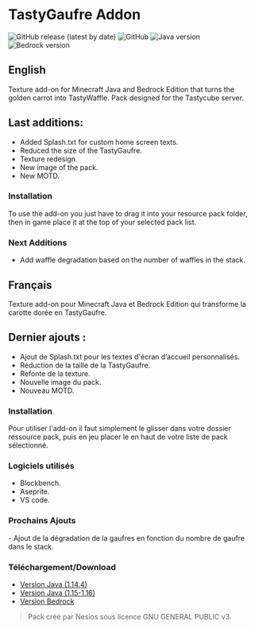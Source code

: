 
# TastyGaufre Addon

![GitHub release (latest by date)](https://img.shields.io/github/v/release/N3siOS/TastyGaufre_Addon) ![GitHub](https://img.shields.io/github/license/N3siOS/TastyGaufre_Addon) ![Java version](https://img.shields.io/badge/Java%20version-1.16.2-yellow) ![Bedrock version](https://img.shields.io/badge/Bedrock%20version-1.16.20-green)

## English

Texture add-on for Minecraft Java and Bedrock Edition that turns the golden carrot into TastyWaffle.
Pack designed for the Tastycube server.

## Last additions:

- Added Splash.txt for custom home screen texts.
- Reduced the size of the TastyGaufre.
- Texture redesign.
- New image of the pack.
- New MOTD.

### Installation

To use the add-on you just have to drag it into your resource pack folder, then in game
place it at the top of your selected pack list.

### Next Additions

- Add waffle degradation based on the number of waffles in the stack.

## Français

Texture add-on pour Minecraft Java et Bedrock Edition qui transforme la carotte dorée en TastyGaufre.

## Dernier ajouts :

- Ajout de Splash.txt pour les textes d'écran d’accueil personnalisés.
- Réduction de la taille de la TastyGaufre.
- Refonte de la texture.
- Nouvelle image du pack.
- Nouveau MOTD.

### Installation

Pour utiliser l'add-on il faut simplement le glisser dans votre dossier ressource pack, puis en jeu
placer le en haut de votre liste de pack sélectionné.

### Logiciels utilisés

- Blockbench.
- Aseprite.
- VS code.

### Prochains Ajouts

- Ajout de la dégradation de la gaufres en fonction du nombre de gaufre dans le stack.

### Téléchargement/Download

- [Version Java (1.14.4)](https://github.com/N3siOS/TastyGaufre_Addon/releases/download/v1.0/TastyGaufre.Addon.x32.1.14.x.zip)
- [Version Java (1.15-1.16)](https://github.com/N3siOS/TastyGaufre_Addon/releases/download/1.1pre2/TastyAddon_x32.1.16.pre2.zip)
- [Version Bedrock](https://github.com/N3siOS/TastyGaufre_Addon/releases/download/v1.0/TastyGaufre_Bedrock_x32_Resource_Pack_Beta.mcpack)

> Pack créé par Nesios sous licence GNU GENERAL PUBLIC v3.
